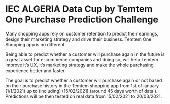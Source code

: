 # IEC ALGERIA Data Cup by Temtem One Purchase Prediction Challenge

Many shopping apps rely on customer retention to predict their earnings, design their marketing strategy and drive their business. Temtem One Shopping app is no different.

Being able to predict whether a customer will purchase again in the future is a great asset for e-commerce companies and doing so, will help Temtem improve it’s UX, it’s marketing strategy and make the whole purchasing experience better and faster.

The goal is to predict whether a customer will purchase again or not based on their purchase history in the Temtem shopping app from 1st of january (1/1/2021) up to (including) (15/02/2021) (around 45 days worth of data ). Predictions will be then tested on real data from 15/02/2021 to 20/03/2021.

